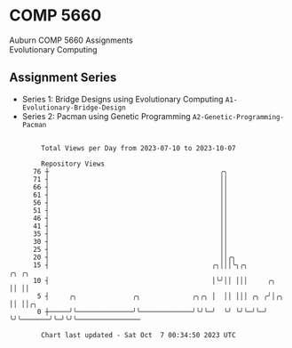 # COMP 5660
Auburn COMP 5660 Assignments  
Evolutionary Computing

## Assignment Series
- Series 1: Bridge Designs using Evolutionary Computing `A1-Evolutionary-Bridge-Design`
- Series 2: Pacman using Genetic Programming `A2-Genetic-Programming-Pacman`

```

        Total Views per Day from 2023-07-10 to 2023-10-07

        Repository Views
      76 ┼                                           ╭╮
      71 ┤                                           ││
      66 ┤                                           ││
      61 ┤                                           ││
      56 ┤                                           ││
      51 ┤                                           ││
      46 ┤                                           ││
      41 ┤                                           ││
      35 ┤                                           ││
      30 ┤                                           ││
      25 ┤                                           ││
      20 ┤                                           ││╭╮
      15 ┤                                         ╭╮│││╰╮╭╮                ╭╮ ╭╮
      10 ┤                                         │╰╯││ │││     ╭╮         ││ ││
       5 ┤     ╭╮              ╭╮             ╭╮╭╮ │  ││ │││ ╭╮ ╭╯│╭╮       ││ ││╭╮
       0 ┼─────╯╰──────────────╯╰─────────────╯╰╯╰─╯  ╰╯ ╰╯╰─╯╰─╯ ╰╯╰───────╯╰─╯╰╯╰────────────────

        Chart last updated - Sat Oct  7 00:34:50 2023 UTC
        
```
